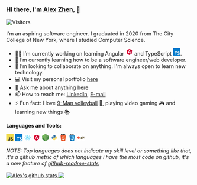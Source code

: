 ### Hi there, I'm [Alex Zhen](https://www.linkedin.com/in/alexjpzhen/), 👋 
![Visitors](https://komarev.com/ghpvc/?username=alexzhen93&style=plastic&label=Visitors)

<!--
**alexzhen93/alexzhen93** is a ✨ _special_ ✨ repository because its `README.md` (this file) appears on your GitHub profile.

Here are some ideas to get you started:

- 🔭 I’m currently working on ...
- 🌱 I’m currently learning ...
- 👯 I’m looking to collaborate on ...
- 🤔 I’m looking for help with ...
- 💬 Ask me about ...
- 📫 How to reach me: ...
- 😄 Pronouns: ...
- ⚡ Fun fact: ...
-->

I'm an aspiring software engineer. I graduated in 2020 from The City College of New York, where I studied Computer Science.
- 👨‍💻 I’m currently working on learning Angular <code><img height="20" src="https://raw.githubusercontent.com/github/explore/80688e429a7d4ef2fca1e82350fe8e3517d3494d/topics/angular/angular.png"></code> and TypeScript <code><img height="20" src="https://raw.githubusercontent.com/github/explore/80688e429a7d4ef2fca1e82350fe8e3517d3494d/topics/typescript/typescript.png"></code>.
- 🌱 I’m currently learning how to be a software engineer/web developer.
- 👯 I’m looking to collaborate on anything. I'm always open to learn new technology.
- 💻 Visit my personal portfolio [here](https://alexjpzhen.com)
- 💬 Ask me about anything [here](https://github.com/ChibiKev/ChibiKev/issues)
- 📫 How to reach me: [LinkedIn](https://www.linkedin.com/in/alexjpzhen/), [E-mail](mailto:jiapengzhen@outlook.com)
- ⚡ Fun fact: I love [9-Man volleyball](https://www.9-man.com) 🏐, playing video gaming 🎮 and learning new things 📚

**Languages and Tools:**  

<code><img height="20" src="https://raw.githubusercontent.com/github/explore/80688e429a7d4ef2fca1e82350fe8e3517d3494d/topics/javascript/javascript.png"></code>
<code><img height="20" src="https://raw.githubusercontent.com/github/explore/80688e429a7d4ef2fca1e82350fe8e3517d3494d/topics/typescript/typescript.png"></code>
<code><img height="20" src="https://raw.githubusercontent.com/github/explore/80688e429a7d4ef2fca1e82350fe8e3517d3494d/topics/react/react.png"></code>
<code><img height="20" src="https://raw.githubusercontent.com/github/explore/5c058a388828bb5fde0bcafd4bc867b5bb3f26f3/topics/angular/angular.png"></code>
<code><img height="20" src="https://raw.githubusercontent.com/github/explore/80688e429a7d4ef2fca1e82350fe8e3517d3494d/topics/nodejs/nodejs.png"></code>
<code><img height="20" src="https://raw.githubusercontent.com/github/explore/5c058a388828bb5fde0bcafd4bc867b5bb3f26f3/topics/python/python.png"></code>
<code><img height="20" src="https://raw.githubusercontent.com/github/explore/5c058a388828bb5fde0bcafd4bc867b5bb3f26f3/topics/html/html.png"></code>
<code><img height="20" src="https://raw.githubusercontent.com/github/explore/5c058a388828bb5fde0bcafd4bc867b5bb3f26f3/topics/css/css.png"></code>
<code><img height="20" src="https://raw.githubusercontent.com/github/explore/5c058a388828bb5fde0bcafd4bc867b5bb3f26f3/topics/git/git.png"></code>

*NOTE: Top languages does not indicate my skill level or something like that, it's a github metric of which languages i have the most code on github, it's a new feature of [github-readme-stats](https://github.com/alexzhen93/github-readme-stats)*


<a href="https://github.com/alexzhen93/github-readme-stats">
  <img align="center" src="https://github-readme-stats.alexzhen93.vercel.app/api?username=alexzhen93&show_icons=true&include_all_commits=true&theme=material-palenight" alt="Alex's github stats" />
</a>
<a href="https://github.com/alexzhen93/github-readme-stats">
  <!-- Change the `github-readme-stats.anuraghazra1.vercel.app` to `github-readme-stats.vercel.app`  -->
  <img align="center" src="https://github-readme-stats.alexzhen93.vercel.app/api/top-langs/?username=alexzhen93&layout=compact&theme=material-palenight" />
</a>

